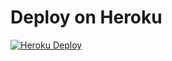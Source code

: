# Deploy on Heroku

[![Heroku Deploy](https://www.herokucdn.com/deploy/button.png)](https://heroku.com/deploy?template=https://github.com/oakbow/heoku_button_practice)
